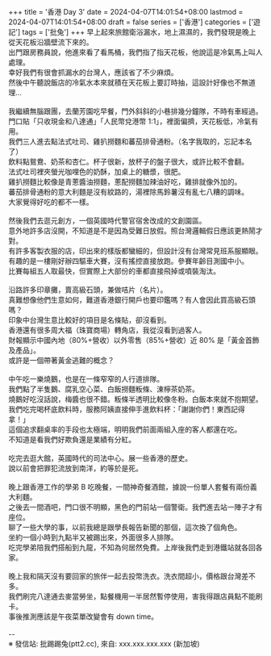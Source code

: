 +++
title = '香港 Day 3'
date = 2024-04-07T14:01:54+08:00
lastmod = 2024-04-07T14:01:54+08:00
draft = false
series = ['香港']
categories = ['遊記']
tags = ['批兔']
+++
早上起來旅館衛浴漏水，地上濕濕的，我們發現是晚上從天花板沿牆壁流下來的。<br>
出門跟房務員說，他進來看了看馬桶，我們指了指天花板，他說這是冷氣馬上叫人處理。<br>
幸好我們有很會抓漏水的台灣人，應該省了不少麻煩。<br>
然後中午聽說飯店的冷氣水本來就積在天花板上要訂時抽，這設計好像也不無道理…<br>
<br>
我繼續無腦跟團，去蘭芳園吃早餐，門外斜斜的小巷排幾分鐘隊，不時有車經過。<br>
門口貼「只收現金和八達通」「人民幣兌港幣 1:1」，裡面偏擠，天花板低，冷氣有用。<br>
我們三人進去點法式吐司、雞扒撈麵和蕃茄排骨通粉。（名字我取的，忘記本名了）<br>
飲料點鴛鴦、奶茶和杏仁。杯子很新，放杯子的盤子很大，或許比較不會翻。<br>
法式吐司裡夾螢光咖哩色的奶酥，加桌上的糖漿，很肥。<br>
雞扒撈麵比較像是青蔥醬油撈麵，蔥配撈麵加辣油好吃，雞排就像外加的。<br>
蕃茄排骨通粉的意大利麵是沒有紋路的，湯裡除馬鈴薯沒有亂七八糟的調味。<br>
大家覺得好吃的都不一樣。<br>
<br>
然後我們去逛元創方，一個英國時代警官宿舍改成的文創園區。<br>
意外地許多店沒開，不知道是不是因為受難日放假。照台灣邏輯假日應該更熱鬧才對。<br>
有許多客製衣服的店，印出來的樣版都蠻細的，但設計沒有台灣常見班系服顯眼。<br>
有趣的是一樓剛好辦四驅車大賽，沒有搖控直接放跑。參賽年齡目測國中小。<br>
比賽每組五人取最快，但實際上大部份的車都直接飛掉或噴裝淘汰。<br>
<br>
沿路許多印章攤，賣高級石頭，兼做咭片（名片）。<br>
真難想像他們生意如何，難道香港銀行開戶也要印鑑嗎？有人會因此買高級石頭嗎？<br>
印象中台灣生意比較好的項目是名條貼，卻沒看到。<br>
香港還有很多周大福（珠寶商場）轉角店，我從沒看到過客人。<br>
財報顯示中國內地（80%+營收）以外零售（85%+營收）近 80% 是「黃金首飾及產品」。<br>
或許是一個帶著黃金逃難的概念？<br>
<br>
中午吃一樂燒鵝，也是在一條窄窄的人行道排隊。<br>
我們點了半隻鵝、腐乳空心菜、白飯撈麵粄條、涷檸茶奶茶。<br>
燒鵝好吃沒話說，梅醬也很不錯。粄條半透明比較像冬粉。白飯本來就不抱期望。<br>
我們吃完喝杯底飲料時，服務阿姨直接伸手進飲料杯：「謝謝你們！東西記得拿！」<br>
這個追求翻桌率的手段也太極端，明明我們前面兩組入座的客人都還在吃。<br>
不知道是看我們好欺負還是業績有分紅。<br>
<br>
吃完去逛大館，英國時代的司法中心。展一些香港的歷史。<br>
說以前會把罪犯流放到南洋，約等於是死。<br>
<br>
晚上跟香港工作的學弟 B 吃晚餐，一間神奇餐酒館，據說一份單人套餐有兩份義大利麵。<br>
之後去一間酒吧，門口很不明顯，黑色的門前站一個警衛。我們進去站一陣子才有座位。<br>
聊了一些大學的事，以前我總是跟學長報告新聞的那個，這次換了個角色。<br>
坐約一個小時到九點半又被踢出來，外面很多人排隊。<br>
吃完學弟陪我們搭船到九龍，不知為何居然免費。上岸後我們走到港鐵站就各回各家。<br>
<br>
晚上我和隔天沒有要回家的旅伴一起去投幣洗衣。洗衣間超小，價格跟台灣差不多。<br>
我們刷完八達通去麥當勞坐，點餐機用一半居然暫停使用，害我得跟店員點不能刷卡。<br>
事後推測應該是午夜菜單改變會有 down time。<br>
<br>
--<br>
※ 發信站: 批踢踢兔(ptt2.cc), 來自: xxx.xxx.xxx.xxx (新加坡)<br>
